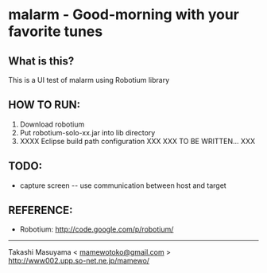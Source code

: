 # malarm - Good-morning with your favorite tunes
## What is this?

This is a UI test of malarm using Robotium library

## HOW TO RUN:
1. Download robotium
2. Put robotium-solo-xx.jar into lib directory
3. XXXX Eclipse build path configuration XXX
XXX TO BE WRITTEN... XXX

## TODO:
- capture screen
-- use communication between host and target

## REFERENCE:
- Robotium: http://code.google.com/p/robotium/

----
Takashi Masuyama < mamewotoko@gmail.com >  
http://www002.upp.so-net.ne.jp/mamewo/
